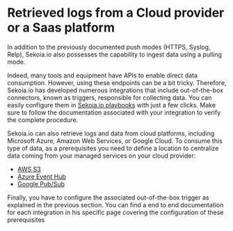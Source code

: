 # Retrieved logs from a Cloud provider or a Saas platform

In addition to the previously documented push modes (HTTPS, Syslog, Relp), Sekoia.io also possesses the capability to ingest data using a pulling mode.

Indeed, many tools and equipment have APIs to enable direct data consumption. However, using these endpoints can be a bit tricky. Therefore, Sekoia.io has developed numerous integrations that include out-of-the-box connectors, known as triggers, responsible for collecting data. You can easily configure them in [Sekoia.io playbooks](/xdr/features/automate/) with just a few clicks. Make sure to follow the documentation associated with your integration to verify the complete procedure. 

Sekoia.io can also retrieve logs and data from cloud platforms, including Microsoft Azure, Amazon Web Services, or Google Cloud. To consume this type of data, as a prerequisites you need to define a location to centralize data coming from your managed services on your cloud provider:

- [AWS S3](aws.md)
- [Azure Event Hub](azure.md)
- [Google Pub/Sub](gcp.md)

Finally, you have to configure the associated out-of-the-box trigger as explained in the previous section. You can find a end to end documentation for each integration in his specific page covering the configuration of these prerequisites


